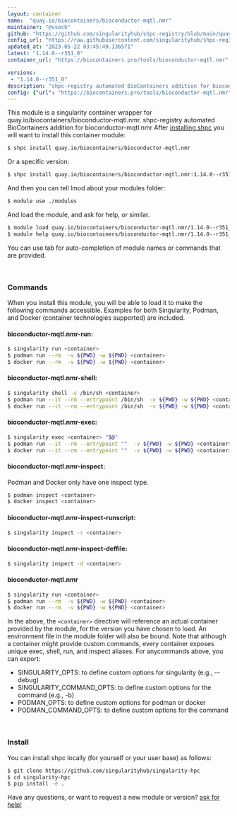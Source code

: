 ```yaml
---
layout: container
name:  "quay.io/biocontainers/bioconductor-mqtl.nmr"
maintainer: "@vsoch"
github: "https://github.com/singularityhub/shpc-registry/blob/main/quay.io/biocontainers/bioconductor-mqtl.nmr/container.yaml"
config_url: "https://raw.githubusercontent.com/singularityhub/shpc-registry/main/quay.io/biocontainers/bioconductor-mqtl.nmr/container.yaml"
updated_at: "2023-05-22 03:45:49.136571"
latest: "1.14.0--r351_0"
container_url: "https://biocontainers.pro/tools/bioconductor-mqtl.nmr"

versions:
 - "1.14.0--r351_0"
description: "shpc-registry automated BioContainers addition for bioconductor-mqtl.nmr"
config: {"url": "https://biocontainers.pro/tools/bioconductor-mqtl.nmr", "maintainer": "@vsoch", "description": "shpc-registry automated BioContainers addition for bioconductor-mqtl.nmr", "latest": {"1.14.0--r351_0": "sha256:390b4fff0a4d246e1e19e7ff775fb977800a52cd41521bc36169810cca108bd7"}, "tags": {"1.14.0--r351_0": "sha256:390b4fff0a4d246e1e19e7ff775fb977800a52cd41521bc36169810cca108bd7"}, "docker": "quay.io/biocontainers/bioconductor-mqtl.nmr"}
---
```


This module is a singularity container wrapper for quay.io/biocontainers/bioconductor-mqtl.nmr.
shpc-registry automated BioContainers addition for bioconductor-mqtl.nmr
After [installing shpc](#install) you will want to install this container module:


```bash
$ shpc install quay.io/biocontainers/bioconductor-mqtl.nmr
```

Or a specific version:

```bash
$ shpc install quay.io/biocontainers/bioconductor-mqtl.nmr:1.14.0--r351_0
```

And then you can tell lmod about your modules folder:

```bash
$ module use ./modules
```

And load the module, and ask for help, or similar.

```bash
$ module load quay.io/biocontainers/bioconductor-mqtl.nmr/1.14.0--r351_0
$ module help quay.io/biocontainers/bioconductor-mqtl.nmr/1.14.0--r351_0
```

You can use tab for auto-completion of module names or commands that are provided.

<br>

### Commands

When you install this module, you will be able to load it to make the following commands accessible.
Examples for both Singularity, Podman, and Docker (container technologies supported) are included.

#### bioconductor-mqtl.nmr-run:

```bash
$ singularity run <container>
$ podman run --rm  -v ${PWD} -w ${PWD} <container>
$ docker run --rm  -v ${PWD} -w ${PWD} <container>
```

#### bioconductor-mqtl.nmr-shell:

```bash
$ singularity shell -s /bin/sh <container>
$ podman run --it --rm --entrypoint /bin/sh  -v ${PWD} -w ${PWD} <container>
$ docker run --it --rm --entrypoint /bin/sh  -v ${PWD} -w ${PWD} <container>
```

#### bioconductor-mqtl.nmr-exec:

```bash
$ singularity exec <container> "$@"
$ podman run --it --rm --entrypoint ""  -v ${PWD} -w ${PWD} <container> "$@"
$ docker run --it --rm --entrypoint ""  -v ${PWD} -w ${PWD} <container> "$@"
```

#### bioconductor-mqtl.nmr-inspect:

Podman and Docker only have one inspect type.

```bash
$ podman inspect <container>
$ docker inspect <container>
```

#### bioconductor-mqtl.nmr-inspect-runscript:

```bash
$ singularity inspect -r <container>
```

#### bioconductor-mqtl.nmr-inspect-deffile:

```bash
$ singularity inspect -d <container>
```



#### bioconductor-mqtl.nmr

```bash
$ singularity run <container>
$ podman run --rm  -v ${PWD} -w ${PWD} <container>
$ docker run --rm  -v ${PWD} -w ${PWD} <container>
```


In the above, the `<container>` directive will reference an actual container provided
by the module, for the version you have chosen to load. An environment file in the
module folder will also be bound. Note that although a container
might provide custom commands, every container exposes unique exec, shell, run, and
inspect aliases. For anycommands above, you can export:

 - SINGULARITY_OPTS: to define custom options for singularity (e.g., --debug)
 - SINGULARITY_COMMAND_OPTS: to define custom options for the command (e.g., -b)
 - PODMAN_OPTS: to define custom options for podman or docker
 - PODMAN_COMMAND_OPTS: to define custom options for the command

<br>

### Install

You can install shpc locally (for yourself or your user base) as follows:

```bash
$ git clone https://github.com/singularityhub/singularity-hpc
$ cd singularity-hpc
$ pip install -e .
```

Have any questions, or want to request a new module or version? [ask for help!](https://github.com/singularityhub/singularity-hpc/issues)